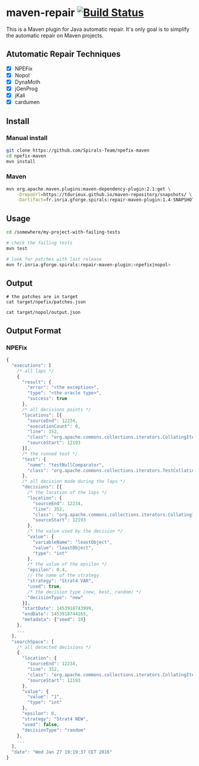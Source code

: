 # maven-repair [![Build Status](https://travis-ci.org/Spirals-Team/maven-repair.svg?branch=master)](https://travis-ci.org/Spirals-Team/maven-repair)

This is a Maven plugin for Java automatic repair. It's only goal is to simplify the automatic repair on Maven projects.


## Atutomatic Repair Techniques

- [X] NPEFix
- [X] Nopol
- [X] DynaMoth
- [X] jGenProg
- [X] jKali
- [X] cardumen

## Install

### Manual install

```bash
git clone https://github.com/Spirals-Team/npefix-maven
cd npefix-maven
mvn install
```

### Maven

```bash
mvn org.apache.maven.plugins:maven-dependency-plugin:2.1:get \
    -DrepoUrl=https://tdurieux.github.io/maven-repository/snapshots/ \
    -Dartifact=fr.inria.gforge.spirals:repair-maven-plugin:1.4-SNAPSHOT
``` 

## Usage

```bash
cd /somewhere/my-project-with-failing-tests

# check the failing tests
mvn test 

# look for patches with last release
mvn fr.inria.gforge.spirals:repair-maven-plugin:<npefix|nopol>
```

## Output

```
# the patches are in target
cat target/npefix/patches.json

cat target/nopol/output.json
```

## Output Format

### NPEFix
```js
{
  "executions": [
    /* all laps */
    {
      "result": {
        "error": "<the exception>",
        "type": "<the oracle type>",
        "success": true
      },
      /* all decisions points */
      "locations": [{
        "sourceEnd": 12234,
        "executionCount": 0,
        "line": 352,
        "class": "org.apache.commons.collections.iterators.CollatingIterator",
        "sourceStart": 12193
      }],
      /* the runned test */
      "test": {
        "name": "testNullComparator",
        "class": "org.apache.commons.collections.iterators.TestCollatingIterator"
      },
      /* all decision made during the laps */
      "decisions": [{
        /* the location of the laps */
        "location": {
          "sourceEnd": 12234,
          "line": 352,
          "class": "org.apache.commons.collections.iterators.CollatingIterator",
          "sourceStart": 12193
        },
        /* the value used by the decision */
        "value": {
          "variableName": "leastObject",
          "value": "leastObject",
          "type": "int"
        },
        /* the value of the epsilon */
        "epsilon": 0.4,
        // the name of the strategy
        "strategy": "Strat4 VAR",
        "used": true,
        /* the decision type (new, best, random) */
        "decisionType": "new"
      }],
      "startDate": 1453918743999,
      "endDate": 1453918744165,
      "metadata": {"seed": 10}
    },
    ...
  ],
  "searchSpace": [
    /* all detected decisions */
    {
      "location": {
        "sourceEnd": 12234,
        "line": 352,
        "class": "org.apache.commons.collections.iterators.CollatingIterator",
        "sourceStart": 12193
      },
      "value": {
        "value": "1",
        "type": "int"
      },
      "epsilon": 0,
      "strategy": "Strat4 NEW",
      "used": false,
      "decisionType": "random"
    },
    ...
  ],
  "date": "Wed Jan 27 19:19:37 CET 2016"
}
```

